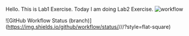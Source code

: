 Hello. This is Lab1 Exercise.
Today I am doing Lab2 Exercise.
![workflow](https://github.com/<Thinzar-Phyo-Wai>/<sem>/actions/workflows/main.yml/badge.svg)

![GitHub Workflow Status (branch)](https://img.shields.io/github/workflow/status/<Thinzar-Phyo-Wai>/<sem>/<action name taken from main.yml>/<branch>?style=flat-square)